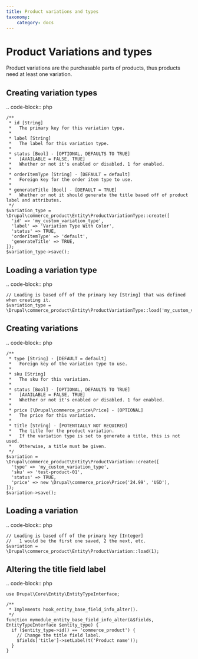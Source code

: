 ```yaml
---
title: Product variations and types
taxonomy:
    category: docs
---
```


Product Variations and types
============================

Product variations are the purchasable parts of products, thus products
need at least one variation.

Creating variation types
------------------------

.. code-block:: php

    /**
     * id [String]
     *   The primary key for this variation type.
     *
     * label [String]
     *   The label for this variation type.
     *
     * status [Bool] - [OPTIONAL, DEFAULTS TO TRUE]
     *   [AVAILABLE = FALSE, TRUE]
     *   Whether or not it's enabled or disabled. 1 for enabled.
     *
     * orderItemType [String] - [DEFAULT = default]
     *   Foreign key for the order item type to use.
     *
     * generateTitle [Bool] - [DEFAULT = TRUE]
     *   Whether or not it should generate the title based off of product label and attributes.
     */
    $variation_type = \Drupal\commerce_product\Entity\ProductVariationType::create([
      'id' => 'my_custom_variation_type',
      'label' => 'Variation Type With Color',
      'status' => TRUE,
      'orderItemType' => 'default',
      'generateTitle' => TRUE,
    ]);
    $variation_type->save();

Loading a variation type
------------------------

.. code-block:: php

    // Loading is based off of the primary key [String] that was defined when creating it.
    $variation_type = \Drupal\commerce_product\Entity\ProductVariationType::load('my_custom_variation_type');

Creating variations
-------------------

.. code-block:: php

    /**
     * type [String] - [DEFAULT = default]
     *   Foreign key of the variation type to use.
     *
     * sku [String]
     *   The sku for this variation.
     *
     * status [Bool] - [OPTIONAL, DEFAULTS TO TRUE]
     *   [AVAILABLE = FALSE, TRUE]
     *   Whether or not it's enabled or disabled. 1 for enabled.
     *
     * price [\Drupal\commerce_price\Price] - [OPTIONAL]
     *   The price for this variation.
     *
     * title [String] - [POTENTIALLY NOT REQUIRED]
     *   The title for the product variation.
     *   If the variation type is set to generate a title, this is not used.
     *   Otherwise, a title must be given.
     */
    $variation = \Drupal\commerce_product\Entity\ProductVariation::create([
      'type' => 'my_custom_variation_type',
      'sku' => 'test-product-01',
      'status' => TRUE,
      'price' => new \Drupal\commerce_price\Price('24.99', 'USD'),
    ]);
    $variation->save();

Loading a variation
-------------------

.. code-block:: php

    // Loading is based off of the primary key [Integer]
    //   1 would be the first one saved, 2 the next, etc.
    $variation = \Drupal\commerce_product\Entity\ProductVariation::load(1);

Altering the title field label
------------------------------

.. code-block:: php

    use Drupal\Core\Entity\EntityTypeInterface;

    /**
     * Implements hook_entity_base_field_info_alter().
     */
    function mymodule_entity_base_field_info_alter(&$fields, EntityTypeInterface $entity_type) {
      if ($entity_type->id() == 'commerce_product') {
        // Change the title field label.
        $fields['title']->setLabel(t('Product name'));
      }
    }
